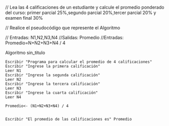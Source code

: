 // Lea las 4 calificaciones de un estudiante y calcule el promedio ponderado del curso: primer parcial 25%,segundo parcial 20%,tercer parcial 20% y examen final 30%

// Realice el pseudocódigo que represente el Algoritmo 

// Entradas: N1,N2,N3,N4
//Salidas: Promedio
//Entradas: Promedio=N+N2+N3+N4 / 4


Algoritmo sin_titulo
	
	Escribir "Programa para calcular el promedio de 4 calificaciones"
	Escribir "Ingrese la primera calificación"
	Leer N1
	Escribir "Ingrese la segunda calificación"
	Leer N2
	Escribir "Ingrese la tercera calificación"
	Leer N3
	Escribir "Ingrese la cuarta calificación"
	Leer N4
	
	Promedio<- (N1+N2+N3+N4) / 4
	
	
	Escribir "El promedio de las calificaciones es" Promedio
